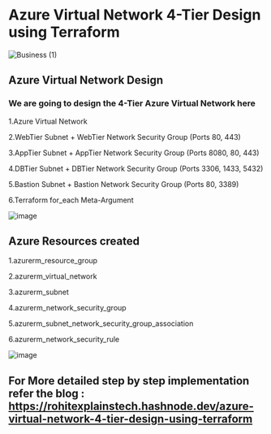 # Azure Virtual Network 4-Tier Design using Terraform

![Business (1)](https://github.com/DeoreRohit4/Azure-Virtual-Network-4-Tier-Design-using-Terraform/assets/102886808/3d69a151-a976-4fad-aca4-73e3068bbe61)

## Azure Virtual Network Design
### We are going to design the 4-Tier Azure Virtual Network here
1.Azure Virtual Network

2.WebTier Subnet + WebTier Network Security Group (Ports 80, 443)

3.AppTier Subnet + AppTier Network Security Group (Ports 8080, 80, 443)

4.DBTier Subnet + DBTier Network Security Group (Ports 3306, 1433, 5432)

5.Bastion Subnet + Bastion Network Security Group (Ports 80, 3389)

6.Terraform for_each Meta-Argument

![image](https://github.com/DeoreRohit4/Azure-Virtual-Network-4-Tier-Design-using-Terraform/assets/102886808/f5bc92ae-7be0-426d-9493-d78b23230748)

## Azure Resources created
1.azurerm_resource_group

2.azurerm_virtual_network

3.azurerm_subnet

4.azurerm_network_security_group

5.azurerm_subnet_network_security_group_association

6.azurerm_network_security_rule

![image](https://github.com/DeoreRohit4/Azure-Virtual-Network-4-Tier-Design-using-Terraform/assets/102886808/2cdde050-3d98-4b0c-9ecf-db607b22fff0)

## For More detailed step by step implementation refer the blog : https://rohitexplainstech.hashnode.dev/azure-virtual-network-4-tier-design-using-terraform
